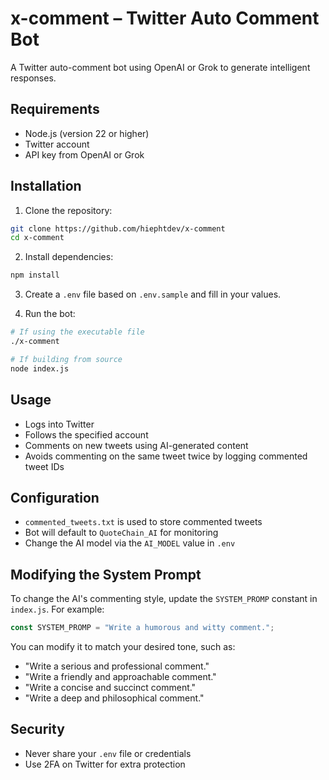 # x-comment – Twitter Auto Comment Bot

A Twitter auto-comment bot using OpenAI or Grok to generate intelligent responses.

## Requirements

- Node.js (version 22 or higher)
- Twitter account
- API key from OpenAI or Grok

## Installation

1. Clone the repository:

```bash
git clone https://github.com/hiephtdev/x-comment
cd x-comment
```

2. Install dependencies:

```bash
npm install
```

3. Create a `.env` file based on `.env.sample` and fill in your values.

4. Run the bot:

```bash
# If using the executable file
./x-comment

# If building from source
node index.js
```

## Usage

- Logs into Twitter
- Follows the specified account
- Comments on new tweets using AI-generated content
- Avoids commenting on the same tweet twice by logging commented tweet IDs

## Configuration

- `commented_tweets.txt` is used to store commented tweets
- Bot will default to `QuoteChain_AI` for monitoring
- Change the AI model via the `AI_MODEL` value in `.env`

## Modifying the System Prompt

To change the AI's commenting style, update the `SYSTEM_PROMP` constant in `index.js`. For example:

```javascript
const SYSTEM_PROMP = "Write a humorous and witty comment.";
```

You can modify it to match your desired tone, such as:

- "Write a serious and professional comment."
- "Write a friendly and approachable comment."
- "Write a concise and succinct comment."
- "Write a deep and philosophical comment."

## Security

- Never share your `.env` file or credentials
- Use 2FA on Twitter for extra protection
